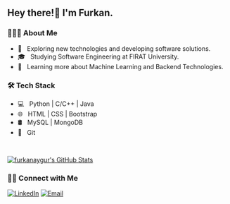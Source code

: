  <h2> Hey there!👋 I'm Furkan.</h2>

<h3> 👨🏻‍💻 About Me </h3>

- 🤔 &nbsp; Exploring new technologies and developing software solutions.
- 🎓 &nbsp; Studying Software Engineering at FIRAT University.
- 🌱 &nbsp; Learning more about Machine Learning and Backend Technologies.

<h3>🛠 Tech Stack</h3>

- 💻 &nbsp; Python | C/C++ | Java
- 🌐 &nbsp; HTML | CSS | Bootstrap
- 🛢 &nbsp; MySQL | MongoDB
- 🔧 &nbsp; Git 

<br/>

[![furkanaygur's GitHub Stats](https://github-readme-stats.vercel.app/api?username=furkanaygur&show_icons=true)](https://github.com/furkanaygur)

<h3> 🤝🏻 Connect with Me </h3>

<p align="left">
  <a href="https://www.linkedin.com/in/furkan-aygür-971047193/"><img alt="LinkedIn" src="https://img.shields.io/badge/LinkedIn-Furkan%20AYGUR-blue?style=flat-square&logo=linkedin"></a>
  <a href="mailto:furkan.aygur.1@gmail.com"><img alt="Email" src="https://img.shields.io/badge/Email-furkan.aygur.1@gmail.com-blue?style=flat-square&logo=gmail"></a>
</p>

